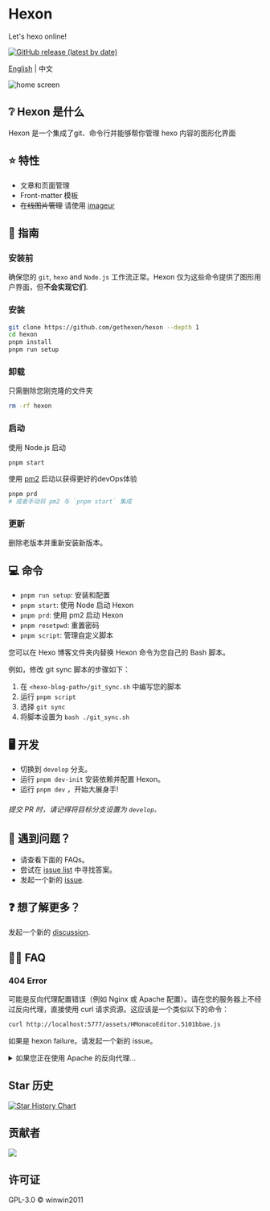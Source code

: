 # Hexon

Let's hexo online!

[![GitHub release (latest by date)](https://img.shields.io/github/v/release/gethexon/hexon?style=flat-square)](https://github.com/gethexon/hexon/releases/)

[English](./README.md) | 中文

![home screen](./images/home-screen.png)

## ❔ Hexon 是什么

Hexon 是一个集成了git、命令行并能够帮你管理 hexo 内容的图形化界面

## ⭐️ 特性

- 文章和页面管理
- Front-matter 模板
- ~~在线图片管理~~ 请使用 [imageur](https://github.com/YuJianghao/imageur)

## 📘 指南

### 安装前

确保您的 `git`, `hexo` and `Node.js` 工作流正常。Hexon 仅为这些命令提供了图形用户界面，但**不会实现它们**.

### 安装

```bash
git clone https://github.com/gethexon/hexon --depth 1
cd hexon
pnpm install
pnpm run setup
```

### 卸载

只需删除您刚克隆的文件夹
```bash
rm -rf hexon
```

### 启动

使用 Node.js 启动

```bash
pnpm start
```

使用 [pm2](https://pm2.keymetrics.io/) 启动以获得更好的devOps体验

```bash
pnpm prd
# 或者手动将 pm2 与 `pnpm start` 集成
```

### 更新

删除老版本并重新安装新版本。

## 💻 命令

- `pnpm run setup`: 安装和配置
- `pnpm start`: 使用 Node 启动 Hexon
- `pnpm prd`: 使用 pm2 启动 Hexon
- `pnpm resetpwd`: 重置密码
- `pnpm script`: 管理自定义脚本

您可以在 Hexo 博客文件夹内替换 Hexon 命令为您自己的 Bash 脚本。

例如，修改 git sync 脚本的步骤如下：
1. 在 `<hexo-blog-path>/git_sync.sh` 中编写您的脚本
2. 运行 `pnpm script`
3. 选择 `git sync`
4. 将脚本设置为 `bash ./git_sync.sh`

## 🖥️ 开发

- 切换到 `develop` 分支。
- 运行  `pnpm dev-init` 安装依赖并配置 Hexon。
- 运行  `pnpm dev` ，开始大展身手!

###### 提交 PR 时，请记得将目标分支设置为 `develop。`

## 💩 遇到问题？

- 请查看下面的 FAQs。
- 尝试在 [issue list](https://github.com/gethexon/hexon/issues) 中寻找答案。
- 发起一个新的 [issue](https://github.com/gethexon/hexon/issues/new).

## ❓ 想了解更多？

发起一个新的 [discussion](https://github.com/gethexon/hexon/discussions).

## 👌🏻 FAQ

### 404 Error

可能是反向代理配置错误（例如 Nginx 或 Apache 配置）。请在您的服务器上不经过反向代理，直接使用 curl 请求资源。这应该是一个类似以下的命令：

```bash
curl http://localhost:5777/assets/HMonacoEditor.5101bbae.js
```

如果是 hexon failure。请发起一个新的 issue。

<details>
  <summary>如果您正在使用 Apache 的反向代理...</summary>
请确保在您的 `VirtualHost` 配置中添加 `AllowEncodedSlashes NoDecode`，并在 `ProxyPass` 设置的末尾添加 `nocanon`。

参见 https://stackoverflow.com/questions/52034899/express-nodejs-server-through-apache-proxy-error-404-for-route-with-express-par
和 https://stackoverflow.com/questions/4390436/need-to-allow-encoded-slashes-on-apache

样例:
```conf
<VirtualHost *:443>
    ServerName blog-admin.example.com

    SSLCertificateFile /etc/certificates/example.com.crt
    SSLCertificateKeyFile /etc/certificates/example.com.key
    SSLCertificateChainFile /etc/certificates/example.com.crt

    SSLEngine On
    SSLProxyEngine On
    ProxyRequests Off
    ProxyPreserveHost On
    AllowEncodedSlashes NoDecode

    ProxyPass / http://localhost:5777/ nocanon
    ProxyPassReverse / http://localhost:5777/
</VirtualHost>
```
</details>

## Star 历史

[![Star History Chart](https://api.star-history.com/svg?repos=gethexon/hexon&type=Date)](https://star-history.com/#gethexon/hexon&Date)

## 贡献者

<a href="https://github.com/gethexon/hexon/graphs/contributors">
  <img src="https://contrib.rocks/image?repo=gethexon/hexon" />
</a>

## 许可证

GPL-3.0 © winwin2011
